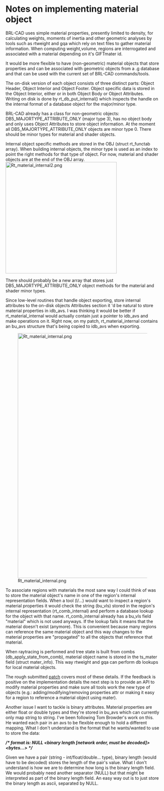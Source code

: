 # Notes on implementing material object

BRL-CAD uses simple material properties, presently limited to density,
for calculating weights, moments of inertia and other geometric analyses
by tools such as rtweight and gqa which rely on text files to gather
material information. When computing weight,volume, regions are
interrogated and associated with a material depending on it's GIFTmater
id.

It would be more flexible to have (non-geometric) material objects that
store properties and can be associated with geometric objects from a .g
database and that can be used with the current set of BRL-CAD
commands/tools.

The on-disk version of each object consists of three distinct parts:
Object Header, Object Interior and Object Footer. Object specific data
is stored in the Object Interior, either or in both Object Body or
Object Attributes. Writing on disk is done by rt_db_put_internal()
which inspects the handle on the internal format of a database object
for the major/minor type.

BRL-CAD already has a class for non-geometric objects:
DB5_MAJORTYPE_ATTRIBUTE_ONLY (major type 3), has no object body and
only uses Object Attributes to store object information. At the moment
all DB5_MAJORTYPE_ATTRIBUTE_ONLY objects are minor type 0. There
should be minor types for material and shader objects.

Internal object specific methods are stored in the OBJ (struct
rt_functab array). When building internal objects, the minor type is
used as an index to point the right methods for that type of object. For
now, material and shader objects are at the end of the OBJ array.
<img src="Rt_material_internal2.png" title="fig:Rt_material_internal2.png" width="364" alt="Rt_material_internal2.png" />

There should probably be a new array that stores just
DB5_MAJORTYPE_ATTRIBUTE_ONLY object methods for the material and
shader minor types.

Since low-level routines that handle object exporting, store internal
attributes to the on-disk objects Attributes section it 'd be natural to
store material properties in idb_avs. I was thinking it would be better
if rt_material_internal would actually contain just a pointer to
idb_avs and make operations on it. Right now, on my patch,
rt_material_internal contains an bu_avs structure that's being copied
to idb_avs when exporting.

<figure>
<img src="Rt_material_internal.png" title="Rt_material_internal.png" width="800" alt="Rt_material_internal.png" /><figcaption aria-hidden="true">Rt_material_internal.png</figcaption>
</figure>

To associate regions with materials the most sane way I could think of
was to store the material object's name in one of the region's internal
representation fields. When a tool (l/...) would want to inspect a
region's material properties it would check the string (bu_vls) stored
in the region's internal representation (rt_comb_internal) and perform
a database lookup for the object with that name. rt_comb_internal
already has a bu_vls field "material" which is not used anyways. If the
lookup fails it means that the material doesn't exist (anymore). This is
convenient because many regions can reference the same material object
and this way changes to the material properties are "propagated" to all
the objects that reference that material.

When raytracing is performed and tree state is built from combs
(db_apply_state_from_comb), material object name is stored in the
ts_mater field (struct mater_info). This way rtweight and gqa can
perform db lookups for local material objects.

The rough submitted
[patch](https://sourceforge.net/p/brlcad/patches/302/) covers most of
these details. If the feedback is positive on the implementation details
the next step is to provide an API to modify material properties and
make sure all tools work the new type of objects (e.g.:
adding/modifying/removing properties attr or making it easy for a region
to reference a material object using mater).

Another issue I want to tackle is binary attributes. Material properties
are either float or double types and they're stored in bu_avs which can
currently only map string to string. I've been following Tom Browder's
work on this. He wanted each pair in an avs to be flexible enough to
hold a different mapping. What I don't understand is the format that he
wants/wanted to use to store the data:

***/\* format is: <ascii name> NULL &lt;binary length \[network order,
must be decoded\]&gt; &lt;bytes...&gt; \*/***

Given we have a pair (string - int/float/double... type), binary length
(would have to be decoded) stores the length of the pair's value. What I
don't understand is how we are to determine how long is the binary
length field. We would probably need another separator (NULL) but that
might be interpreted as part of the binary length field. An easy way out
is to just store the binary length as ascii, separated by NULL.